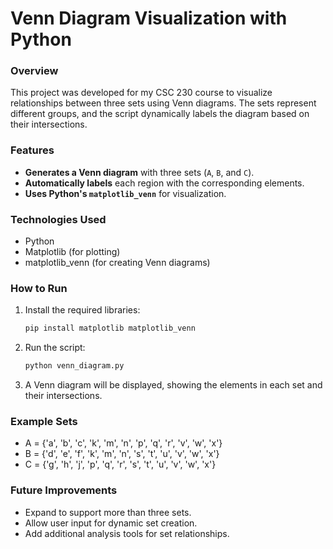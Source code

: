 # Venn Diagram Visualization with Python
### Overview
This project was developed for my CSC 230 course to visualize relationships between three sets using Venn diagrams. The sets represent different groups, and the script dynamically labels the diagram based on their intersections.

### Features
- **Generates a Venn diagram** with three sets (`A`, `B`, and `C`).
- **Automatically labels** each region with the corresponding elements.
- **Uses Python's `matplotlib_venn`** for visualization.

### Technologies Used
- Python
- Matplotlib (for plotting)
- matplotlib_venn (for creating Venn diagrams)
  
### How to Run
1. Install the required libraries:
   ```bash
   pip install matplotlib matplotlib_venn
2. Run the script:
   ```bash
   python venn_diagram.py
3. A Venn diagram will be displayed, showing the elements in each set and their intersections.

### Example Sets
- A = {'a', 'b', 'c', 'k', 'm', 'n', 'p', 'q', 'r', 'v', 'w', 'x'}
- B = {'d', 'e', 'f', 'k', 'm', 'n', 's', 't', 'u', 'v', 'w', 'x'}
- C = {'g', 'h', 'j', 'p', 'q', 'r', 's', 't', 'u', 'v', 'w', 'x'}

### Future Improvements
- Expand to support more than three sets.
- Allow user input for dynamic set creation.
- Add additional analysis tools for set relationships.
